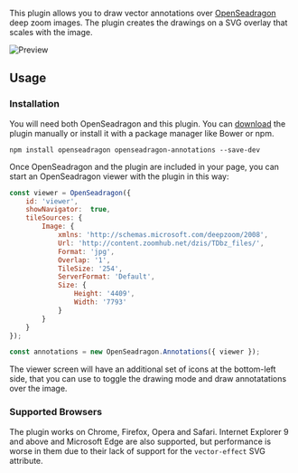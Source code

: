 This plugin allows you to draw vector annotations over [OpenSeadragon](https://openseadragon.github.io/) deep zoom images. The plugin creates the drawings on a SVG overlay that scales with the image.

![Preview](img/preview.gif)

## Usage

### Installation

You will need both OpenSeadragon and this plugin. You can [download](https://github.com/Emigre/openseadragon-annotations/releases) the plugin manually or install it with a package manager like Bower or npm.

```console
npm install openseadragon openseadragon-annotations --save-dev
```

Once OpenSeadragon and the plugin are included in your page, you can start an OpenSeadragon viewer with the plugin in this way:

```javascript
const viewer = OpenSeadragon({
    id: 'viewer',
    showNavigator:  true,
    tileSources: {
        Image: {
            xmlns: 'http://schemas.microsoft.com/deepzoom/2008',
            Url: 'http://content.zoomhub.net/dzis/TDbz_files/',
            Format: 'jpg',
            Overlap: '1',
            TileSize: '254',
            ServerFormat: 'Default',
            Size: {
                Height: '4409',
                Width: '7793'
            }
        }
    }
});

const annotations = new OpenSeadragon.Annotations({ viewer });
```

The viewer screen will have an additional set of icons at the bottom-left side, that you can use to toggle the drawing mode and draw annotatations over the image.

### Supported Browsers

The plugin works on Chrome, Firefox, Opera and Safari. Internet Explorer 9 and above and Microsoft Edge are also supported, but performance is worse in them due to their lack of support for the `vector-effect` SVG attribute.
